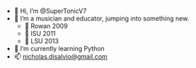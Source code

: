 - 👋 Hi, I’m @SuperTonicV7
- 👀 I’m a musician and educator, jumping into something new.
  * 🦉 Rowan 2009
  * 🦜 ISU 2011
  * 🐯 LSU 2013
- 🌱 I’m currently learning Python
- 📫 nicholas.disalvio@gmail.com

<!---
SuperTonicV7/SuperTonicV7 is a ✨ special ✨ repository because its `README.md` (this file) appears on your GitHub profile.
You can click the Preview link to take a look at your changes.
--->
